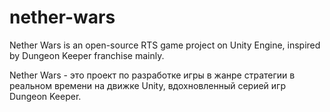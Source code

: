 # nether-wars
Nether Wars is an open-source RTS game project on Unity Engine, inspired by Dungeon Keeper franchise mainly.

Nether Wars - это проект по разработке игры в жанре стратегии в реальном времени на движке Unity, вдохновленный серией игр Dungeon Keeper. 
